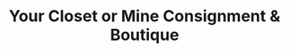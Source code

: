 ---
title: "Your Closet or Mine Consignment & Boutique"
url: /middletown/your-closet-or-mine-consignment-und-boutique/
shop: Gebrauchtwaren
---